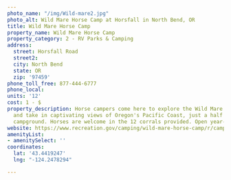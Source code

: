 ```yaml
---
photo_name: "/img/Wild-mare2.jpg"
photo_alt: Wild Mare Horse Camp at Horsfall in North Bend, OR
title: Wild Mare Horse Camp
property_name: Wild Mare Horse Camp
property_category: 2 - RV Parks & Camping
address:
  street: Horsfall Road
  street2: 
  city: North Bend
  state: OR
  zip: '97459'
phone_toll_free: 877-444-6777
phone_local: 
units: '12'
cost: 1 - $
property_description: Horse campers come here to explore the Wild Mare Horse Trail
  and take in captivating views of Oregon's Pacific Coast, just a half mile from the
  campground. Horses are welcome in the 12 corrals provided. Open year-round.
website: https://www.recreation.gov/camping/wild-mare-horse-camp/r/campgroundDetails.do?contractCode=NRSO&parkId=70456
amenityList:
- amenitySelect: ''
coordinates:
  lat: '43.4419247'
  lng: "-124.2478294"

---
```

